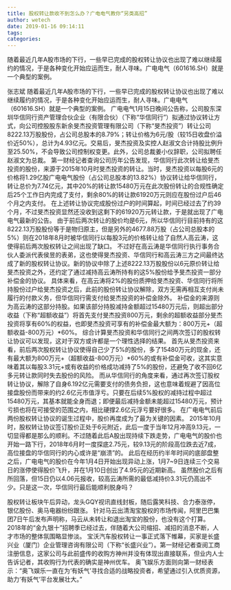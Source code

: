 ```yaml
---
title: 股权转让款收不到怎么办？广电电气教你“另类高招”
author: wetech
date: 2019-01-16 09:14:11
tags: 
categories: 
---
```

随着最近几年A股市场的下行，一些早已完成的股权转让协议也出现了难以继续履约的情况，于是各种变化开始应运而生，耐人寻味。广电电气（601616.SH）就是一个典型的案例。
<!-- more -->
张志斌
随着最近几年A股市场的下行，一些早已完成的股权转让协议也出现了难以继续履约的情况，于是各种变化开始应运而生，耐人寻味。广电电气（601616.SH）就是一个典型的案例。
广电电气1月15日晚间公告称，公司股东深圳华信同行资产管理合伙企业（有限合伙）（下称“华信同行”）拟通过协议转让方式，向公司控股股东新余旻杰投资管理有限公司（下称“旻杰投资”）转让公司8222.13万股股份，占公司总股本的8.79%；转让价格为6元/股（较15日收盘价溢价近50%），总计为4.93亿元。交易后，旻杰投资及实控人赵淑文合计持股比例升至25.50%，不会导致公司控制权变更。此外，公司总裁姜小仪辞职，公司拟聘任赵淑文为总裁。
第一财经记者查询公司历年公告发现，华信同行此次转让给旻杰投资的股份，来源于2015年10月时旻杰投资的转让。当时，旻杰投资以每股6元的价格将1.29亿股广电电气股份（占公司总股本的13.82%）协议转让给华信同行，转让总价为7.74亿元，其中20%的转让款15480万元在此次股份转让的合规性确定后25个工作日内完成了支付，剩余80%的转让款61920万元则应在股份过户后46个月之内支付。
在上述转让协议完成股份过户的时间算起，时间已经过去了约39个月，不过旻杰投资显然还没收到这剩下的61920万元转让款，于是就出现了广电电气最新的公告。
由于前后两次转让的股价均是6元，所以华信同行目前持有的这8222.13万股股份等于是物归原主，但是另外的4677.88万股（占公司总股本的5%）则在2018年8月时被华信同行以每股3元的价格转让给了自然人高云涛，这使得前后两次股权转让之间出现了缺口。
不过好在高云涛是华信同行执行事务合伙人委派代表侯昱的表弟，这也使得旻杰投资、华信同行和高云涛三方之间最终达成了新的股权转让协议。新的协议中除了上述8222.13万股股份以6元原价转让给旻杰投资之外，还约定了通过减持高云涛所持有的这5%股份给予旻杰投资一部分补偿金的协议。
具体来看，在高云涛将2%的股份质押给旻杰投资、华信同行将所持股份过户给旻杰投资之后，此前的股份转让协议解除，双方无需再相互支付尚未履行的付款义务，但华信同行需支付给旻杰投资的补偿金除外。
补偿金的来源则为高云涛的这部分持股。如果该部分持股减持金额超过15480万元后，则超出部分收益（下称“超额收益”）将首先支付旻杰投资800万元，剩余的超额收益部分旻杰投资将享有60%的权益，也即旻杰投资可享有的补偿金最大额为：800万元+（超额收益-800万元）*60%。
综合计算旻杰投资和华信同行之间两次签订的股权转让协议可以发现，这对于双方或许都是一个理性选择的结果。
首先从旻杰投资来看，前后两次股权转让协议使得自己少了5%的股份，多了15480万元的现金，还有最大额为800万元+（超额收益-800万元）*60%的或有补偿金可收，这其实意味着其以每股3.31元+或有收益的价格成功减持了5%的股份，还避免了收不回6亿多元转让款同时失去股份的风险。
而从华信同行的角度来看，通过再次签订股权转让协议，解除了自身6.192亿元需要支付的债务负担，这也意味着规避了因高位接盘股份而带来的约2.6亿元市值浮亏。只要在后续5%股权的减持过程中超过15480万元，其基本就能全身而退；即便最后减持金额未能超过15480万元，预计亏损也将在可接受的范围之内，相比硬撑2.6亿元浮亏要好很多。
在广电电气前后两份股权转让协议的诞生过程中，股价再度成为了最为关键的因素。
2015年10月时，股权转让协议签订股价正处于6元附近，此后一度于当年12月冲高9.13元，一切显得都是那么的顺利。不过随着此后A股出现持续下跌走势，广电电气的股价也开始一路下行，2018年6月时一度探底2.75元，较9.13元的阶段高位跌去近7成，高位接盘的华信同行的内心或许是“崩溃”的。
此后在经历约半年时间的底部盘整之后，广电电气的股价在今年1月4日开始出现异动上涨，1月7~9日连续三个交易日的涨停使得股价飞升，并在1月10日创出了4.95元的近期新高。
虽然股价之后有所回落，但15日仍以4.06元报收，较高云涛所需的最低减持价3.31元仍高出不少。只是这一次，华信同行最后能顺利脱身吗？
 
 
股权转让板块午后异动，龙头GQY视讯直线封板，随后露笑科技、合力泰涨停，银亿股份、奥马电器纷纷跟涨。
针对马云出清淘宝股权的市场传闻，阿里巴巴集团7日午后发布声明称，马云从未转让和退出淘宝的股份，也没有这个打算。
2018年的“金九银十”招聘季已经过去，伴随着大公司缩招、减招的消息不断，人才市场的整体氛围略显惨淡。
宝沃汽车股权转让一事正式落下帷幕，买家是长盛兴业（厦门）企业管理咨询有限公司（下称“长盛兴业”）。第一财经记者查阅工商注册信息，这家公司与此前盛传的收购方神州并没有体现出直接联系，但业内人士告诉记者，其收购行为代表的确实是神州优车。
奥飞娱乐方面则向第一财经表示：“奥飞娱乐一直在为‘有妖气’寻找合适的战略投资者，希望通过引入优质资源，助力‘有妖气’平台发展壮大。”
